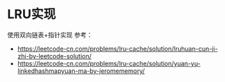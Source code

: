 # LRU实现
使用双向链表+指针实现
参考：
* https://leetcode-cn.com/problems/lru-cache/solution/lruhuan-cun-ji-zhi-by-leetcode-solution/
* https://leetcode-cn.com/problems/lru-cache/solution/yuan-yu-linkedhashmapyuan-ma-by-jeromememory/